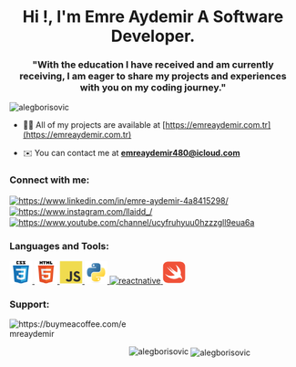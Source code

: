 <h1 align="center">Hi !, I'm Emre Aydemir A Software Developer.</h1>
<h3 align="center">"With the education I have received and am currently receiving, I am eager to share my projects and experiences with you on my coding journey."</h3>

<p align="left"> <img src="https://komarev.com/ghpvc/?username=alegborisovic&label=Profile%20views&color=0e75b6&style=flat" alt="alegborisovic" /> </p>

- 👨‍💻 All of my projects are available at [https://emreaydemir.com.tr](https://emreaydemir.com.tr)

- ✉️ You can contact me at **emreaydemir480@icloud.com**

<h3 align="left">Connect with me:</h3>
<p align="left">
<a href="https://linkedin.com/in/https://www.linkedin.com/in/emre-aydemir-4a8415298/" target="blank"><img align="center" src="https://raw.githubusercontent.com/rahuldkjain/github-profile-readme-generator/master/src/images/icons/Social/linked-in-alt.svg" alt="https://www.linkedin.com/in/emre-aydemir-4a8415298/" height="30" width="40" /></a>
<a href="https://instagram.com/https://www.instagram.com/llaidd_/" target="blank"><img align="center" src="https://raw.githubusercontent.com/rahuldkjain/github-profile-readme-generator/master/src/images/icons/Social/instagram.svg" alt="https://www.instagram.com/llaidd_/" height="30" width="40" /></a>
<a href="https://www.youtube.com/c/https://www.youtube.com/channel/ucyfruhyuu0hzzzgll9eua6a" target="blank"><img align="center" src="https://raw.githubusercontent.com/rahuldkjain/github-profile-readme-generator/master/src/images/icons/Social/youtube.svg" alt="https://www.youtube.com/channel/ucyfruhyuu0hzzzgll9eua6a" height="30" width="40" /></a>
</p>

<h3 align="left">Languages and Tools:</h3>
<p align="left"> <a href="https://www.w3schools.com/css/" target="_blank" rel="noreferrer"> <img src="https://raw.githubusercontent.com/devicons/devicon/master/icons/css3/css3-original-wordmark.svg" alt="css3" width="40" height="40"/> </a> <a href="https://www.w3.org/html/" target="_blank" rel="noreferrer"> <img src="https://raw.githubusercontent.com/devicons/devicon/master/icons/html5/html5-original-wordmark.svg" alt="html5" width="40" height="40"/> </a> <a href="https://developer.mozilla.org/en-US/docs/Web/JavaScript" target="_blank" rel="noreferrer"> <img src="https://raw.githubusercontent.com/devicons/devicon/master/icons/javascript/javascript-original.svg" alt="javascript" width="40" height="40"/> </a> <a href="https://www.python.org" target="_blank" rel="noreferrer"> <img src="https://raw.githubusercontent.com/devicons/devicon/master/icons/python/python-original.svg" alt="python" width="40" height="40"/> </a> <a href="https://reactnative.dev/" target="_blank" rel="noreferrer"> <img src="https://reactnative.dev/img/header_logo.svg" alt="reactnative" width="40" height="40"/> </a> <a href="https://developer.apple.com/swift/" target="_blank" rel="noreferrer"> <img src="https://raw.githubusercontent.com/devicons/devicon/master/icons/swift/swift-original.svg" alt="swift" width="40" height="40"/> </a> </p>

<h3 align="left">Support:</h3>
<p><a href="https://www.buymeacoffee.com/https://buymeacoffee.com/emreaydemir"> <img align="left" src="https://cdn.buymeacoffee.com/buttons/v2/default-yellow.png" height="50" width="210" alt="https://buymeacoffee.com/emreaydemir" /></a></p><br><br>

<p><img align="left" src="https://github-readme-stats.vercel.app/api/top-langs?username=alegborisovic&show_icons=true&locale=en&layout=compact" alt="alegborisovic" /></p>

<p>&nbsp;<img align="center" src="https://github-readme-stats.vercel.app/api?username=alegborisovic&show_icons=true&locale=en" alt="alegborisovic" /></p>
